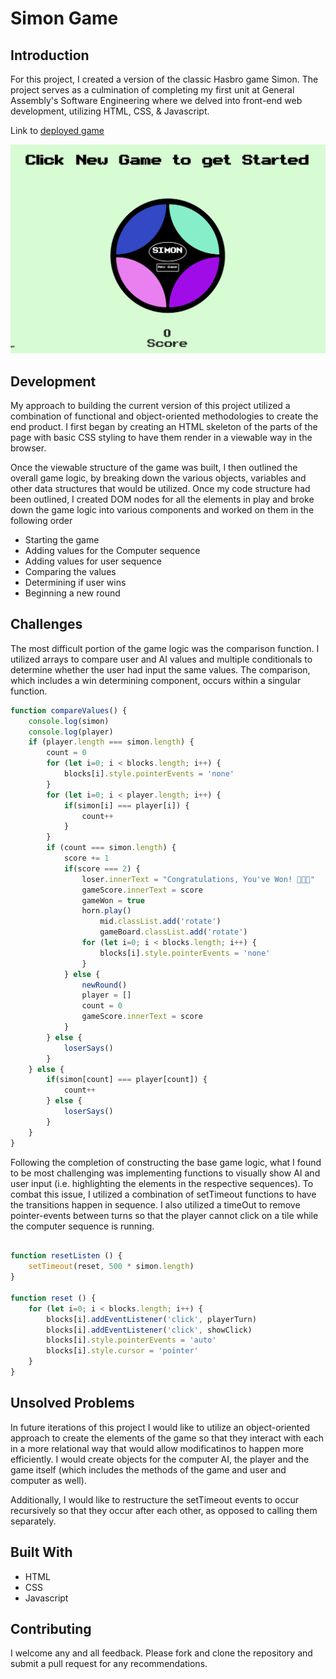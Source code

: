 # Simon Game

## Introduction

For this project, I created a version of the classic Hasbro game Simon. The project serves as a culmination of completing my first unit at General Assembly's Software Engineering where we delved into front-end web development, utilizing HTML, CSS, & Javascript.

Link to [deployed game](https://caioingber.github.io/simon-says/)

![](simon-screenshot.png)

## Development

My approach to building the current version of this project utilized a combination of functional and object-oriented methodologies to create the end product. I first began by creating an HTML skeleton of the parts of the page with basic CSS styling to have them render in a viewable way in the browser. 

Once the viewable structure of the game was built, I then outlined the overall game logic, by breaking down the various objects, variables and other data structures that would be utilized. Once my code structure had been outlined, I created DOM nodes for all the elements in play and broke down the game logic into various components and worked on them in the following order

* Starting the game
* Adding values for the Computer sequence
* Adding values for user sequence
* Comparing the values
* Determining if user wins
* Beginning a new round

## Challenges

The most difficult portion of the game logic was the comparison function. I utilized arrays to compare user and AI values and multiple conditionals to determine whether the user had input the same values. The comparison, which includes a win determining component, occurs within a singular function.

``` Javascript 
function compareValues() {
    console.log(simon)
    console.log(player)
    if (player.length === simon.length) {
        count = 0
        for (let i=0; i < blocks.length; i++) {
            blocks[i].style.pointerEvents = 'none'
        }
        for (let i=0; i < player.length; i++) {
            if(simon[i] === player[i]) {
                count++
            } 
        }
        if (count === simon.length) {
            score += 1
            if(score === 2) {
                loser.innerText = "Congratulations, You've Won! 🙌🙌🙌"
                gameScore.innerText = score
                gameWon = true
                horn.play()
                    mid.classList.add('rotate')
                    gameBoard.classList.add('rotate')
                for (let i=0; i < blocks.length; i++) {
                    blocks[i].style.pointerEvents = 'none'
                }
            } else {
                newRound()
                player = []
                count = 0
                gameScore.innerText = score
            }
        } else {
            loserSays()
        }
    } else {
        if(simon[count] === player[count]) {
            count++
        } else {
            loserSays()
        }
    }
}

```

Following the completion of constructing the base game logic, what I found to be most challenging was implementing functions to visually show AI and user input (i.e. highlighting the elements in the respective sequences). To combat this issue, I utilized a combination of setTimeout functions to have the transitions happen in sequence. I also utilized a timeOut to remove pointer-events between turns so that the player cannot click on a tile while the computer sequence is running.

``` JavaScript

function resetListen () {
    setTimeout(reset, 500 * simon.length)
}

function reset () {
    for (let i=0; i < blocks.length; i++) {
        blocks[i].addEventListener('click', playerTurn)
        blocks[i].addEventListener('click', showClick)
        blocks[i].style.pointerEvents = 'auto'
        blocks[i].style.cursor = 'pointer'
    }
}

```

## Unsolved Problems

In future iterations of this project I would like to utilize an object-oriented approach to create the elements of the game so that they interact with each in a more relational way that would allow modificatinos to happen more efficiently. I would create objects for the computer AI, the player and the game itself (which includes the methods of the game and user and computer as well).

Additionally, I would like to restructure the setTimeout events to occur recursively so that they occur after each other, as opposed to calling them separately.

## Built With

* HTML
* CSS
* Javascript

## Contributing

I welcome any and all feedback. Please fork and clone the repository and submit a pull request for any recommendations.
